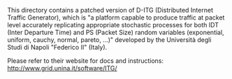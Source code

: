 This directory contains a patched version of D-ITG (Distributed Internet Traffic Generator), which is "a platform capable to produce traffic at packet level accurately replicating appropriate stochastic processes for both IDT (Inter Departure Time) and PS (Packet Size) random variables (exponential, uniform, cauchy, normal, pareto, ...)" developed by the Università degli Studi di Napoli "Federico II" (Italy).

Please refer to their website for docs and instructions: http://www.grid.unina.it/software/ITG/
